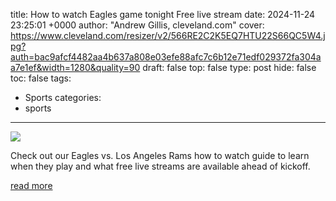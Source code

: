 title: How to watch Eagles game tonight Free live stream
date: 2024-11-24 23:25:01 +0000
author: "Andrew Gillis, cleveland.com"
cover: https://www.cleveland.com/resizer/v2/566RE2C2K5EQ7HTU22S66QC5W4.jpg?auth=bac9afcf4482aa4b637a808e03efe88afc7c6b12e71edf029372fa304aa7e1ef&width=1280&quality=90
draft: false
top: false
type: post
hide: false
toc: false
tags:
  - Sports
categories:
  - sports
---

![](https://www.cleveland.com/resizer/v2/566RE2C2K5EQ7HTU22S66QC5W4.jpg?auth=bac9afcf4482aa4b637a808e03efe88afc7c6b12e71edf029372fa304aa7e1ef&width=1280&quality=90)

Check out our Eagles vs. Los Angeles Rams how to watch guide to learn when they play and what free live streams are available ahead of kickoff.

[read more](https://www.cleveland.com/tv/2024/11/how-to-watch-eagles-game-tonight-free-live-stream.html)

